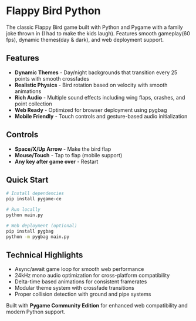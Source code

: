 # Flappy Bird Python

The classic Flappy Bird game built with Python and Pygame with a family joke thrown in (I had to make the kids laugh). Features smooth gameplay(60 fps), dynamic themes(day & dark), and web deployment support.

## Features

- **Dynamic Themes** - Day/night backgrounds that transition every 25 points with smooth crossfades
- **Realistic Physics** - Bird rotation based on velocity with smooth animations
- **Rich Audio** - Multiple sound effects including wing flaps, crashes, and point collection
- **Web Ready** - Optimized for browser deployment using pygbag
- **Mobile Friendly** - Touch controls and gesture-based audio initialization

## Controls

- **Space/X/Up Arrow** - Make the bird flap
- **Mouse/Touch** - Tap to flap (mobile support)
- **Any key after game over** - Restart

## Quick Start

```bash
# Install dependencies
pip install pygame-ce

# Run locally
python main.py

# Web deployment (optional)
pip install pygbag
python -m pygbag main.py
```

## Technical Highlights

- Async/await game loop for smooth web performance
- 24kHz mono audio optimization for cross-platform compatibility
- Delta-time based animations for consistent framerates
- Modular theme system with crossfade transitions
- Proper collision detection with ground and pipe systems

Built with **Pygame Community Edition** for enhanced web compatibility and modern Python support.
